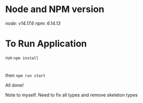 # Node and NPM version 
*node: v14.17.6*
*npm: 6.14.13*

# To Run Application
run ```npm install```
#
then ```npm run start```

All done!

Note to myself. Need to fix all types and remove skeleton types


